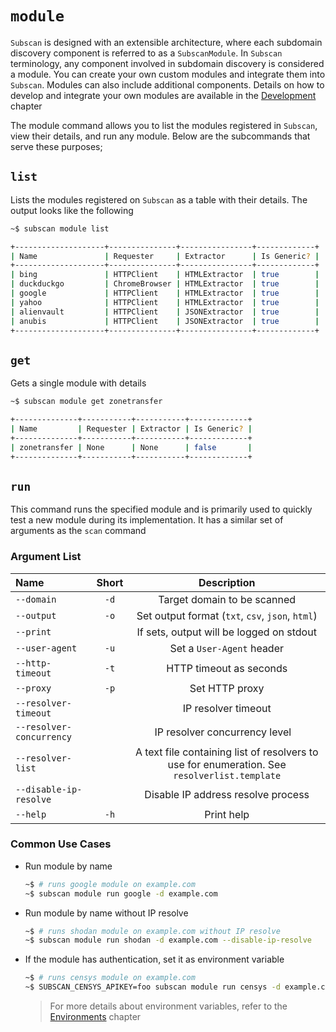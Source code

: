 # `module`

`Subscan` is designed with an extensible architecture, where each subdomain discovery component is referred to as a `SubscanModule`. In `Subscan` terminology, any component involved in subdomain discovery is considered a module. You can create your own custom modules and integrate them into `Subscan`. Modules can also include additional components. Details on how to develop and integrate your own modules are available in the [Development](../../development/index.html) chapter

The module command allows you to list the modules registered in `Subscan`, view their details, and run any module. Below are the subcommands that serve these purposes;

## `list`

Lists the modules registered on `Subscan` as a table with their details. The output looks like the following

```bash
~$ subscan module list

+--------------------+---------------+----------------+-------------+
| Name               | Requester     | Extractor      | Is Generic? |
+--------------------+---------------+----------------+-------------+
| bing               | HTTPClient    | HTMLExtractor  | true        |
| duckduckgo         | ChromeBrowser | HTMLExtractor  | true        |
| google             | HTTPClient    | HTMLExtractor  | true        |
| yahoo              | HTTPClient    | HTMLExtractor  | true        |
| alienvault         | HTTPClient    | JSONExtractor  | true        |
| anubis             | HTTPClient    | JSONExtractor  | true        |
+--------------------+---------------+----------------+-------------+
```

## `get`

Gets a single module with details

```bash
~$ subscan module get zonetransfer

+--------------+-----------+-----------+-------------+
| Name         | Requester | Extractor | Is Generic? |
+--------------+-----------+-----------+-------------+
| zonetransfer | None      | None      | false       |
+--------------+-----------+-----------+-------------+
```

## `run`

This command runs the specified module and is primarily used to quickly test a new module during its implementation. It has a similar set of arguments as the `scan` command

### Argument List

| Name                     | Short |            Description                           |
| :----------------------- | :---: | :----------------------------------------------: |
| `--domain`               | `-d`  |    Target domain to be scanned                   |
| `--output`               | `-o`  | Set output format (`txt`, `csv`, `json`, `html`) |
| `--print`                |       |     If sets, output will be logged on stdout     |
| `--user-agent`           | `-u`  |     Set a `User-Agent` header                    |
| `--http-timeout`         | `-t`  |      HTTP timeout as seconds                     |
| `--proxy`                | `-p`  |           Set HTTP proxy                         |
| `--resolver-timeout`     |       |        IP resolver timeout                       |
| `--resolver-concurrency` |       |  IP resolver concurrency level                   |
| `--resolver-list`        |       | A text file containing list of resolvers to use for enumeration. See `resolverlist.template` |
| `--disable-ip-resolve`   |       | Disable IP address resolve process               |
| `--help`                 | `-h`  |             Print help                           |

### Common Use Cases

- Run module by name

  ```bash
  ~$ # runs google module on example.com
  ~$ subscan module run google -d example.com
  ```

- Run module by name without IP resolve

  ```bash
  ~$ # runs shodan module on example.com without IP resolve
  ~$ subscan module run shodan -d example.com --disable-ip-resolve
  ```

- If the module has authentication, set it as environment variable

  ```bash
  ~$ # runs censys module on example.com
  ~$ SUBSCAN_CENSYS_APIKEY=foo subscan module run censys -d example.com --user-agent 'subscan' -t 120
  ```

  > For more details about environment variables, refer to the [Environments](../environments.md) chapter
